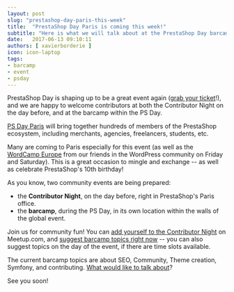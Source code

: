 ```yaml
---
layout: post
slug: "prestashop-day-paris-this-week"
title:  "PrestaShop Day Paris is coming this week!"
subtitle: "Here is what we will talk about at the PrestaShop Day barcamp"
date:   2017-06-13 09:10:11
authors: [ xavierborderie ]
icon: icon-laptop
tags:
- barcamp
- event
- psday
---
```


PrestaShop Day is shaping up to be a great event again ([grab your ticket](http://www.prestashopday.com/fr/eventbrite/)!), and we are happy to welcome contributors at both the Contributor Night on the day before, and at the barcamp within the PS Day.

[PS Day Paris](http://www.prestashopday.com/fr/) will bring together hundreds of members of the PrestaShop ecosystem, including merchants, agencies, freelancers, students, etc. 

Many are coming to Paris especially for this event (as well as the [WordCamp Europe](https://2017.europe.wordcamp.org/) from our friends in the WordPress community on Friday and Saturday). This is a great occasion to mingle and exchange -- as well as celebrate PrestaShop's 10th birthday!

As you know, two community events are being prepared:

* the **Contributor Night**, on the day before, right in PrestaShop's Paris office.
* the **barcamp**, during the PS Day, in its own location within the walls of the global event.

Join us for community fun! You can [add yourself to the Contributor Night](https://www.meetup.com/fr-FR/PrestaShop-Paris-Ecommerce-Meetup/events/240083244/) on Meetup.com, and [suggest barcamp topics right now](https://docs.google.com/forms/d/e/1FAIpQLSfap99ZfFmiEK94P79lsBUcfpyGfc8lrY9LO-yt4_lWp6vH8Q/viewform?usp=sf_link) -- you can also suggest topics on the day of the event, if there are time slots available.

The current barcamp topics are about SEO, Community, Theme creation, Symfony, and contributing. [What would like to talk about](https://docs.google.com/forms/d/e/1FAIpQLSfap99ZfFmiEK94P79lsBUcfpyGfc8lrY9LO-yt4_lWp6vH8Q/viewform?usp=sf_link)?

See you soon!
